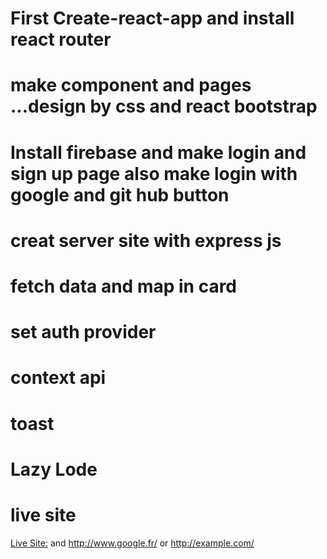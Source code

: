 
# First Create-react-app and install react router
# make component and pages ...design by css and react bootstrap
# Install firebase and make login and sign up page also make login with google and git hub button
#  creat server site with express js
# fetch data and map in card
# set auth provider
# context api 
# toast
# Lazy Lode



# live site
[Live Site:](http://www.google.fr/ "Named link title") and http://www.google.fr/ or <http://example.com/>